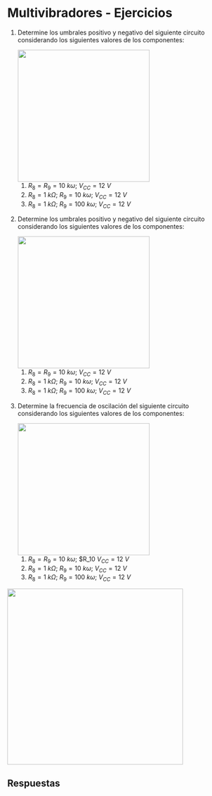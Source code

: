 # Multivibradores - Ejercicios

1. Determine los umbrales positivo y negativo del siguiente circuito considerando los siguientes valores de los componentes:

    <img src="https://julianodb.github.io/electronic_circuits_diagrams/comparator_schmitt_inverting.png" width="300">

    1. $R_8 = R_9 = 10\ k\omega$; $V_{CC} = 12\ V$
    1. $R_8 = 1\ k\Omega$; $R_9 = 10\ k\omega$; $V_{CC} = 12\ V$
    1. $R_8 = 1\ k\Omega$; $R_9 = 100\ k\omega$; $V_{CC} = 12\ V$

1. Determine los umbrales positivo y negativo del siguiente circuito considerando los siguientes valores de los componentes:

    <img src="https://julianodb.github.io/electronic_circuits_diagrams/comparator_schmitt_non_inverting.png" width="300">

    1. $R_8 = R_9 = 10\ k\omega$; $V_{CC} = 12\ V$
    1. $R_8 = 1\ k\Omega$; $R_9 = 10\ k\omega$; $V_{CC} = 12\ V$
    1. $R_8 = 1\ k\Omega$; $R_9 = 100\ k\omega$; $V_{CC} = 12\ V$

1. Determine la frecuencia de oscilación del siguiente circuito considerando los siguientes valores de los componentes:

    <img src="https://julianodb.github.io/electronic_circuits_diagrams/astable_multivibrator.png" width="300">
    
    1. $R_8 = R_9 = 10\ k\omega$; $R_10 $V_{CC} = 12\ V$
    1. $R_8 = 1\ k\Omega$; $R_9 = 10\ k\omega$; $V_{CC} = 12\ V$
    1. $R_8 = 1\ k\Omega$; $R_9 = 100\ k\omega$; $V_{CC} = 12\ V$

<img src="https://julianodb.github.io/electronic_circuits_diagrams/monostable_multivibrator.png" width="400">

## Respuestas
